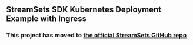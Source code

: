 ## StreamSets SDK Kubernetes Deployment Example with Ingress

### This project has moved to [the official StreamSets GitHub repo](https://github.com/streamsets/streamsets-sdk-k8s-deployment-with-ingress)

